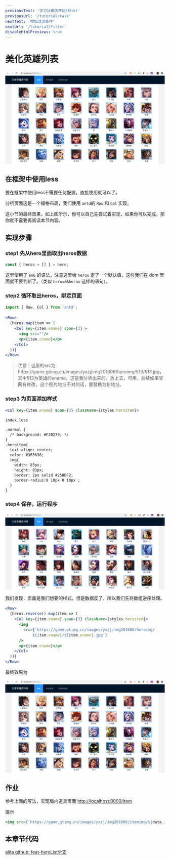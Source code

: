 ```yaml
---
previousText: '学习从模仿开始(作业)'
previousUrl: '/tutorial/task'
nextText: '增加过滤条件'
nextUrl: '/tutorial/filter'
disableHtmlPreviews: true
---
```


# 美化英雄列表

![](../../assets/img/tutorial/hero1.png)

## 在框架中使用less

要在框架中使用less不需要任何配置，直接使用就可以了。

分析页面这是一个栅格布局，我们使用 `antd`的 `Row` 和 `Col` 实现。

这小节的最终效果，如上图所示，你可以自己先尝试着实现，如果你可以完成，那你就不需要再阅读本节内容。

## 实现步骤

### step1 先从hero里面取出heros数据

```javascript
const { heros = [] } = hero;
```

这里使用了 `es6` 的语法，注意这里给 `heros` 定了一个默认值，这样我们在 dom 里面就不要判断了。（类似 `heros&&heros` 这样的语句）。

### step2 循环取出heros，绑定页面

```jsx
import { Row, Col } from 'antd';

<Row>
  {heros.map(item => (
    <Col key={item.ename} span={3} >
      <img src=""/>
      <p>{item.cname}</p>
    </Col>
  ))}
</Row>
```

> 注意：这里的src为https://game.gtimg.cn/images/yxzj/img201606/heroimg/513/513.jpg，其中513为英雄的ename，这是我分析出来的。放上去，可用。后续如果官网有修改，这个图片地址不对的话，要替换为新地址。


### step3 为页面添加样式

```jsx
<Col key={item.ename} span={3} className={styles.heroitem}>
```

`index.less`

```less
.normal {
  /* background: #F2B279; */
}
.heroitem{
  text-align: center;
  color: #363636;
  img{
    width: 83px;
    height: 83px;
    border: 2px solid #258DF2;
    border-radius:0 10px 0 10px ;
  }
}
```

### step4 保存，运行程序

![](../../assets/img/tutorial/hero2.png)

我们发现，页面是我们想要的样式，但是数据反了，所以我们先将数组逆序处理。

```jsx
<Row>
  {heros.reverse().map(item => (
    <Col key={item.ename} span={3} className={styles.heroitem}>
      <img
        src={`https://game.gtimg.cn/images/yxzj/img201606/heroimg/
            ${item.ename}/${item.ename}.jpg`}
      />
      <p>{item.cname}</p>
    </Col>
  ))}
</Row>
```

最终效果为

![](../../assets/img/tutorial/hero3.png)

## 作业

参考上面的写法，实现局内道具页面 [http://localhost:8000/item](http://localhost:8000/item)

提示

```jsx
<img src={`https://game.gtimg.cn/images/yxzj/img201606/itemimg/${data.item_id}.jpg`} />
```

## 本章节代码

[alita github: feat-heroList分支](https://github.com/alitajs/alitaDemo/tree/feat-heroList)